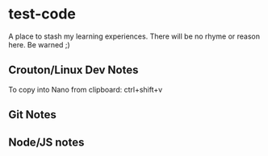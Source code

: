 # test-code
A place to stash my learning experiences.
There will be no rhyme or reason here. Be warned ;)

## Crouton/Linux Dev Notes
To copy into Nano from clipboard: ctrl+shift+v

## Git Notes

## Node/JS notes
